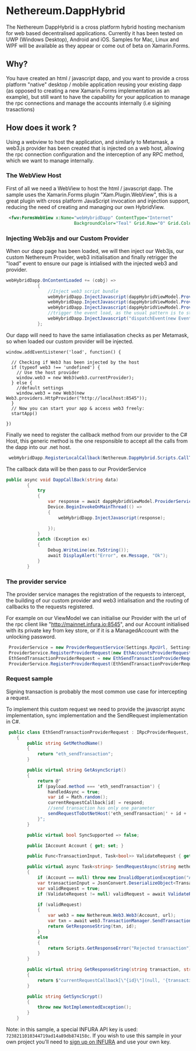 # Nethereum.DappHybrid

The Nethereum DappHybrid is a cross platform hybrid hosting mechanism for web based decentralised applications. Currently it has been tested on UWP (Windows Desktop), Android and iOS. Samples for Mac, Linux and WPF will be available as they appear or come out of beta on Xamarin.Forms.

## Why?
You have created an html / javascript dapp, and you want to provide a cross platform "native" desktop / mobile application reusing your existing dapp (as opposed to creating a new Xamarin.Forms implementation as an example), but still want to have the capability for your application to manage the rpc connections and manage the accounts internally (i.e sigining trasactions)

## How does it work ?
Using a webview to host the application, and similarly to  Metamask, a web3.js provider has been created that is injected on a web host, allowing the rpc connection configuration and the interception of any RPC method, which we want to manage internally.

### The WebView Host
First of all we need a WebView to host the html / javascript dapp.  The sample uses the Xamarin.Forms plugin "Xam.Plugin.WebView", this is a great plugin with cross platform JavaScript invocation and injection support, reducing the need of creating and managing our own HybridView.

```xml
 <fwv:FormsWebView x:Name="webHybridDapp" ContentType="Internet"
                          BackgroundColor="Teal" Grid.Row="0" Grid.Column="0" />
```

### Injecting Web3js and our Custom Provider

When our dapp page has been loaded, we will then inject our Web3js, our custom Nethereum Provider, web3 initialisation and finally retrigger the "load" event to ensure our page is intialised with the injected web3 and provider.

```csharp
webHybridDapp.OnContentLoaded += (cobj) =>
            {
                //Inject web3 script bundle
                webHybridDapp.InjectJavascript(dappHybridViewModel.ProviderService.GetWeb3Script());
                webHybridDapp.InjectJavascript(dappHybridViewModel.ProviderService.GetNethereumEmbeddedProviderScript());
                webHybridDapp.InjectJavascript(dappHybridViewModel.ProviderService.GetWeb3InitScript());
                //trigger the event load, as the usual pattern is to startup dapps on load with web3 injected
                webHybridDapp.InjectJavascript("dispatchEvent(new Event('load'));");
            };
```

Our dapp will need to have the same intialiasation checks as per Metamask, so when loaded our custom provider will be injected.

```
window.addEventListener('load', function() {

  // Checking if Web3 has been injected by the host
  if (typeof web3 !== 'undefined') {
    // Use the host provider
    window.web3 = new Web3(web3.currentProvider);
  } else {
    //default settings
    window.web3 = new Web3(new Web3.providers.HttpProvider("http://localhost:8545"));
  }
  // Now you can start your app & access web3 freely:
  startApp()

})
```

Finally we need to register the callback method from our provider to the C# Host, this generic method is the one responsible to accept all the calls from the dapp into our .net host.

```csharp
 webHybridDapp.RegisterLocalCallback(Nethereum.DappHybrid.Scripts.CallToDappHostFunctionName, DappCallBack);
```

The callback data will be then pass to our ProviderService

```csharp
public async void DappCallBack(string data)
        {
            try
            {
                var response = await dappHybridViewModel.ProviderService.SendRequestAsync(data);
                Device.BeginInvokeOnMainThread(() =>
                {
                    webHybridDapp.InjectJavascript(response);

                });
            }
            catch (Exception ex)
            {
                Debug.WriteLine(ex.ToString());
                await DisplayAlert("Error", ex.Message, "Ok");
            }
        }
```

### The provider service
The provider service manages the registration of the requests to intercept, the building of our custom provider and web3 intialisation and the routing of callbacks to the requests registered.

For example on our ViewModel we can initialise our Provider with the url of the rpc client like "http://mainnet.infura.io:8545", and our Account initialised with its private key from key store, or if it is a ManagedAccount with the unlocking password.

```csharp
 ProviderService = new ProviderRequestService(Settings.RpcUrl, Settings.Account);
 ProviderService.RegisterProviderRequest(new EthAccountsProviderRequest());
 EthSendTransactionProviderRequest = new EthSendTransactionProviderRequest();
 ProviderService.RegisterProviderRequest(EthSendTransactionProviderRequest);
```

### Request sample
Signing transaction is probably the most common use case for intercepting a request. 

To implement this custom request we need to provide the javascript async implementation, sync implementation and the SendRequest implementation in C#.

```csharp
 public class EthSendTransactionProviderRequest : IRpcProviderRequest, IRpcRequestRequiredAccount
    {
        public string GetMethodName()
        {
            return "eth_sendTransaction";
        }

        public virtual string GetAsyncScript()
        {
            return @"
            if (payload.method === 'eth_sendTransaction') {
                handledAsync = true;
                var id = Math.random();
                currentRequestCallback[id] = respond;
                //send transaction has only one parameter
                sendRequestToDotNetHost('eth_sendTransaction|' + id + '|' + JSON.stringify(arguments['0'].params[0]));
            }";
        }

        public virtual bool SyncSupported => false;

        public IAccount Account { get; set; }

        public Func<TransactionInput, Task<bool>> ValidateRequest { get; set; }

        public virtual async Task<string> SendRequestAsync(string methodParameters, string id, string url)
        {
            if (Account == null) throw new InvalidOperationException("Account has not been set to send the request");
            var transactionInput = JsonConvert.DeserializeObject<TransactionInput>(methodParameters);
            var validRequest = true;
            if (ValidateRequest != null) validRequest = await ValidateRequest(transactionInput);

            if (validRequest)
            {
                var web3 = new Nethereum.Web3.Web3(Account, url);
                var txn = await web3.TransactionManager.SendTransactionAsync(transactionInput);
                return GetResponseString(txn, id);
            }
            else
            {
                return Scripts.GetResponseError("Rejected transaction");
            }
        }

        public virtual string GetResponseString(string transaction, string id)
        {
            return $"currentRequestCallback[\"{id}\"](null, '{transaction}')";
        }

        public string GetSyncScrypt()
        {
            throw new NotImplementedException();
        }
    }

```


Note: in this sample, a special INFURA API key is used: `7238211010344719ad14a89db874158c`. If you wish to use this sample in your own project you’ll need to [sign up on INFURA](https://infura.io/register) and use your own key.
